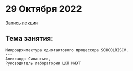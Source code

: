 # 29 Октября 2022
[Запись лекции](https://youtu.be/AUD2GqI2mHo)

## Тема занятия:
```
Микроархитектура однотактового процессора SCHOOLRISCV.
---
Александр Силантьев,
Руководитель лаборатории ЦКП МИЭТ
```
